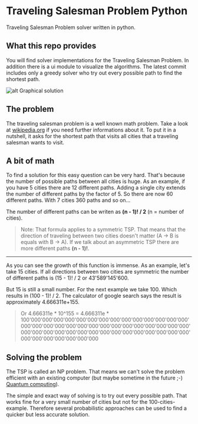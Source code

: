 # Traveling Salesman Problem Python
Traveling Salesman Problem solver written in python.

## What this repo provides
You will find solver implementations for the Traveling Salesman Problem. In addition there is a ui module to visualize the algorithms. The latest commit includes only a greedy solver who try out every possible path to find the shortest path.

![alt Graphical solution](https://image.ibb.co/iNGQgv/traveling_Salesman_Py.png)

## The problem
The traveling salesman problem is a well known math problem. Take a look at [wikipedia.org](https://en.wikipedia.org/wiki/Travelling_salesman_problem) if you need further informations about it. To put it in a nutshell, it asks for the shortest path that visits all cities that a traveling salesman wants to visit.

## A bit of math
To find a solution for this easy question can be very hard. That's because the number of possible paths between all cities is huge. As an example, if you have 5 cities there are 12 different paths. Adding a single city extends the number of different paths by the factor of 5. So there are now 60 different paths. With 7 cities 360 paths and so on...

The number of different paths can be writen as **(n - 1)! / 2**   (n = number of cities).

>Note: That formula applies to a symmetric TSP. That means that the direction of traveling between two cities doesn't matter (A -> B is equals with B -> A). If we talk about an asymmetric TSP there are more different paths **(n - 1)!**.
---
As you can see the growth of this function is immense. As an example, let's take 15 cities. If all directions between two cities are symmetric the number of different paths is (15 - 1)! / 2 or 43'589'145'600.

But 15 is still a small number. For the next example we take 100. Which results in (100 - 1)! / 2. The calculator of google search says the result is approximately 4.666311e+155.
>Or 4.666311e * 10^155 = 4.666311e * 100'000'000'000'000'000'000'000'000'000'000'000'000'000'000'000'000'000'000'000'000'000'000'000'000'000'000'000'000'000'000'000'000'000'000'000'000'000'000'000'000'000'000'000'000'000'000'000'000'000'000'000

## Solving the problem
The TSP is called an NP problem. That means we can't solve the problem efficient with an existing computer (but maybe sometime in the future ;-) [Quantum computing](https://en.wikipedia.org/wiki/Quantum_computing)).

The simple and exact way of solving is to try out every possible path. That works fine for a very small number of cities but not for the 100-cities-example. Therefore several probabilistic approaches can be used to find a quicker but less accurate solution.
